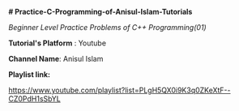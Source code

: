 ﻿**# Practice-C-Programming-of-Anisul-Islam-Tutorials**

*Beginner Level Practice Problems of C++ Programming(01)*

**Tutorial's Platform** : Youtube

**Channel Name**: Anisul Islam

**Playlist link:** 

https://www.youtube.com/playlist?list=PLgH5QX0i9K3q0ZKeXtF--CZ0PdH1sSbYL
